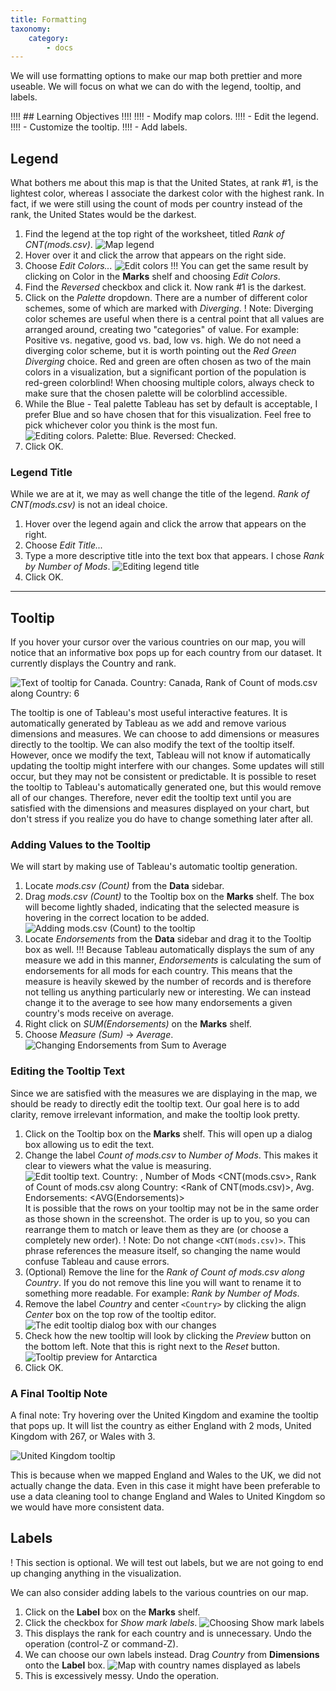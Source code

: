 ```yaml
---
title: Formatting
taxonomy:
    category:
        - docs
---
```


We will use formatting options to make our map both prettier and more useable. We will focus on what we can do with the legend, tooltip, and labels.

!!!! ## Learning Objectives
!!!! 
!!!! - Modify map colors.
!!!! - Edit the legend.
!!!! - Customize the tooltip.
!!!! - Add labels.

## Legend

What bothers me about this map is that the United States, at rank #1, is the lightest color, whereas I associate the darkest color with the highest rank. In fact, if we were still using the count of mods per country instead of the rank, the United States would be the darkest.

1. Find the legend at the top right of the worksheet, titled _Rank of CNT(mods.csv)_.
![Map legend](01.legend-default.png?cropResize=400,400)
2. Hover over it and click the arrow that appears on the right side.
3. Choose _Edit Colors..._
![Edit colors](02.legend-colors.png)
!!! You can get the same result by clicking on Color in the **Marks** shelf and choosing _Edit Colors_.
4. Find the _Reversed_ checkbox and click it. Now rank #1 is the darkest.
5. Click on the _Palette_ dropdown. There are a number of different color schemes, some of which are marked with _Diverging_. 
! Note: Diverging color schemes are useful when there is a central point that all values are arranged around, creating two "categories" of value. For example: Positive vs. negative, good vs. bad, low vs. high. We do not need a diverging color scheme, but it is worth pointing out the _Red Green Diverging_ choice. Red and green are often chosen as two of the main colors in a visualization, but a significant portion of the population is red-green colorblind! When choosing multiple colors, always check to make sure that the chosen palette will be colorblind accessible.
6. While the Blue - Teal palette Tableau has set by default is acceptable, I prefer Blue and so have chosen that for this visualization. Feel free to pick whichever color you think is the most fun.
![Editing colors. Palette: Blue. Reversed: Checked.](03.edit-colors-options.png?cropResize=700,700)
7. Click OK.

### Legend Title

While we are at it, we may as well change the title of the legend. _Rank of CNT(mods.csv)_ is not an ideal choice.

1. Hover over the legend again and click the arrow that appears on the right.
2. Choose _Edit Title..._
3. Type a more descriptive title into the text box that appears. I chose _Rank by Number of Mods_.
![Editing legend title](04.edit-legend-title.png?cropResize=700,700)
4. Click OK.

---

## Tooltip

If you hover your cursor over the various countries on our map, you will notice that an informative box pops up for each country from our dataset. It currently displays the Country and rank.

![Text of tooltip for Canada. Country: Canada, Rank of Count of mods.csv along Country: 6](05.tooltip-default.png?cropResize=600,600)

The tooltip is one of Tableau's most useful interactive features. It is automatically generated by Tableau as we add and remove various dimensions and measures. We can choose to add dimensions or measures directly to the tooltip. We can also modify the text of the tooltip itself. However, once we modify the text, Tableau will not know if automatically updating the tooltip might interfere with our changes. Some updates will still occur, but they may not be consistent or predictable. It is possible to reset the tooltip to Tableau's automatically generated one, but this would remove all of our changes. Therefore, never edit the tooltip text until  you are satisfied with the dimensions and measures displayed on your chart, but don't stress if you realize you do have to change something later after all.

### Adding Values to the Tooltip

We will start by making use of Tableau's automatic tooltip generation.

1. Locate _mods.csv (Count)_ from the **Data** sidebar.
2. Drag _mods.csv (Count)_ to the Tooltip box on the **Marks** shelf. The box will become lightly shaded, indicating that the selected measure is hovering in the correct location to be added.
![Adding mods.csv (Count) to the tooltip](06.tooltip-add-measure.png)
3. Locate _Endorsements_ from the **Data** sidebar and drag it to the Tooltip box as well.
!!! Because Tableau automatically displays the sum of any measure we add in this manner, _Endorsements_ is calculating the sum of endorsements for all mods for each country. This means that the measure is heavily skewed by the number of records and is therefore not telling us anything particularly new or interesting. We can instead change it to the average to see how many endorsements a given country's mods receive on average.
4. Right click on _SUM(Endorsements)_ on the **Marks** shelf.
5. Choose _Measure (Sum)_ -> _Average_.
![Changing Endorsements from Sum to Average](07.avg-endorsements.png)

### Editing the Tooltip Text

Since we are satisfied with the measures we are displaying in the map, we should be ready to directly edit the tooltip text. Our goal here is to add clarity, remove irrelevant information, and make the tooltip look pretty.

1. Click on the Tooltip box on the **Marks** shelf. This will open up a dialog box allowing us to edit the text.
2. Change the label _Count of mods.csv_ to _Number of Mods_. This makes it clear to viewers what the value is measuring.
![Edit tooltip text. Country: <Country>, Number of Mods <CNT(mods.csv>, Rank of Count of mods.csv along Country: \<Rank of CNT(mods.csv)\>, Avg. Endorsements: \<AVG(Endorsements)\>](08.edit-tooltip-text.png)
It is possible that the rows on your tooltip may not be in the same order as those shown in the screenshot. The order is up to you, so you can rearrange them to match or leave them as they are (or choose a completely new order).
! Note: Do not change `<CNT(mods.csv)>`. This phrase references the measure itself, so changing the name would confuse Tableau and cause errors.
3. (Optional) Remove the line for the _Rank of Count of mods.csv along Country_. If you do not remove this line you will want to rename it to something more readable. For example: _Rank by Number of Mods_.
4. Remove the label _Country_ and center `<Country>` by clicking the align _Center_ box on the top row of the tooltip editor.
![The edit tooltip dialog box with our changes](08.tooltip-edited.png?cropResize=700,700)
5. Check how the new tooltip will look by clicking the _Preview_ button on the bottom left. Note that this is right next to the _Reset_ button.
![Tooltip preview for Antarctica](09.tooltip-preview.png)
6. Click OK.

### A Final Tooltip Note

A final note: Try hovering over the United Kingdom and examine the tooltip that pops up. It will list the country as either England with 2 mods, United Kingdom with 267, or Wales with 3.

![United Kingdom tooltip](10.uk-tooltip.png?cropResize=500,500)

This is because when we mapped England and Wales to the UK, we did not actually change the data. Even in this case it might have been preferable to use a data cleaning tool to change England and Wales to United Kingdom so we would have more consistent data.

## Labels

! This section is optional. We will test out labels, but we are not going to end up changing anything in the visualization.

We can also consider adding labels to the various countries on our map.

1. Click on the **Label** box on the **Marks** shelf.
2. Click the checkbox for _Show mark labels_.
![Choosing Show mark labels](11.show-mark-labels.png?cropResize=900,900)
3. This displays the rank for each country and is unnecessary. Undo the operation (control-Z or command-Z).
4. We can choose our own labels instead. Drag _Country_ from **Dimensions** onto the **Label** box.
![Map with country names displayed as labels](12.country-labels.png?cropResize=900,900)
5. This is excessively messy. Undo the operation.